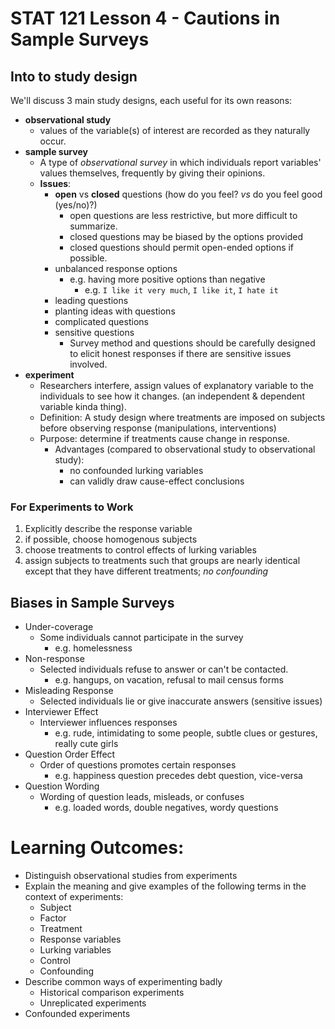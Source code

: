 # STAT 121 Lesson 4 - Cautions in Sample Surveys
## Into to study design
We'll discuss 3 main study designs, each useful for its own reasons:
* **observational study**
	* values of the variable(s) of interest are recorded as they naturally occur.
* **sample survey**
	* A type of *observational survey* in which individuals report variables' values themselves, frequently by giving their opinions.
	* **Issues**:
		* **open** vs **closed** questions (how do you feel? *vs* do you feel good (yes/no)?)
			* open questions are less restrictive, but more difficult to summarize.
			* closed questions may be biased by the options provided
			* closed questions should permit open-ended options if possible.
		* unbalanced response options
			* e.g. having more positive options than negative
				* e.g. `I like it very much`, `I like it`, `I hate it`
		* leading questions
		* planting ideas with questions
		* complicated questions
		* sensitive questions
			* Survey method and questions should be carefully designed to elicit honest responses if there are sensitive issues involved.
* **experiment**
	* Researchers interfere, assign values of explanatory variable to the individuals to see how it changes. (an independent & dependent variable kinda thing).
	* Definition: A study design where treatments are imposed on subjects before observing response (manipulations, interventions)
	* Purpose: determine if treatments cause change in response.
		* Advantages (compared to observational study to observational study):
			* no confounded lurking variables
			* can validly draw cause-effect conclusions

### For Experiments to Work
1. Explicitly describe the response variable
2. if possible, choose homogenous subjects
3. choose treatments to control effects of lurking variables
4. assign subjects to treatments such that groups are nearly identical except that they have different treatments; *no confounding* 

## Biases in Sample Surveys
* Under-coverage
	* Some individuals cannot participate in the survey
		* e.g. homelessness
* Non-response
	* Selected individuals refuse to answer or can't be contacted.
		* e.g. hangups, on vacation, refusal to mail census forms
* Misleading Response
	* Selected individuals lie or give inaccurate answers (sensitive issues)
* Interviewer Effect
	* Interviewer influences responses
		* e.g. rude, intimidating to some people, subtle clues or gestures, really cute girls
* Question Order Effect
	* Order of questions promotes certain responses
		* e.g. happiness question precedes debt question, vice-versa
* Question Wording
	* Wording of question leads, misleads, or confuses
		* e.g. loaded words, double negatives, wordy questions


# Learning Outcomes:

* Distinguish observational studies from experiments
* Explain the meaning and give examples of the following terms in the context of experiments:
	* Subject
	* Factor
	* Treatment
	* Response variables
	* Lurking variables
	* Control
	* Confounding
* Describe common ways of experimenting	badly
	* Historical comparison experiments
	* Unreplicated experiments
* Confounded experiments
